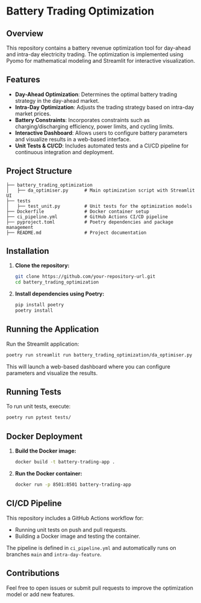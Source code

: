 # Battery Trading Optimization

## Overview
This repository contains a battery revenue optimization tool for day-ahead and intra-day electricity trading. The optimization is implemented using Pyomo for mathematical modeling and Streamlit for interactive visualization.

## Features
- **Day-Ahead Optimization**: Determines the optimal battery trading strategy in the day-ahead market.
- **Intra-Day Optimization**: Adjusts the trading strategy based on intra-day market prices.
- **Battery Constraints**: Incorporates constraints such as charging/discharging efficiency, power limits, and cycling limits.
- **Interactive Dashboard**: Allows users to configure battery parameters and visualize results in a web-based interface.
- **Unit Tests & CI/CD**: Includes automated tests and a CI/CD pipeline for continuous integration and deployment.

## Project Structure
```
├── battery_trading_optimization
│   ├── da_optimiser.py      # Main optimization script with Streamlit UI
├── tests
│   ├── test_unit.py         # Unit tests for the optimization models
├── Dockerfile               # Docker container setup
├── ci_pipeline.yml          # GitHub Actions CI/CD pipeline
├── pyproject.toml           # Poetry dependencies and package management
├── README.md                # Project documentation
```

## Installation
1. **Clone the repository:**
   ```sh
   git clone https://github.com/your-repository-url.git
   cd battery_trading_optimization
   ```
2. **Install dependencies using Poetry:**
   ```sh
   pip install poetry
   poetry install
   ```

## Running the Application
Run the Streamlit application:
```sh
poetry run streamlit run battery_trading_optimization/da_optimiser.py
```
This will launch a web-based dashboard where you can configure parameters and visualize the results.

## Running Tests
To run unit tests, execute:
```sh
poetry run pytest tests/
```

## Docker Deployment
1. **Build the Docker image:**
   ```sh
   docker build -t battery-trading-app .
   ```
2. **Run the Docker container:**
   ```sh
   docker run -p 8501:8501 battery-trading-app
   ```

## CI/CD Pipeline
This repository includes a GitHub Actions workflow for:
- Running unit tests on push and pull requests.
- Building a Docker image and testing the container.

The pipeline is defined in `ci_pipeline.yml` and automatically runs on branches `main` and `intra-day-feature`.

## Contributions
Feel free to open issues or submit pull requests to improve the optimization model or add new features.



